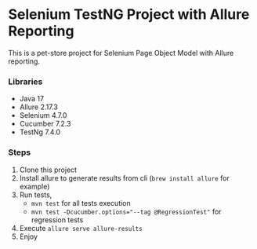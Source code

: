 # Selenium TestNG Project with Allure Reporting

This is a pet-store project for Selenium Page Object Model with Allure reporting.

### Libraries
* Java 17
* Allure 2.17.3
* Selenium 4.7.0
* Cucumber 7.2.3
* TestNg 7.4.0

### Steps
1. Clone this project
2. Install allure to generate results from cli (`brew install allure` for example)
3. Run tests, 
   * `mvn test` for all tests execution
   * `mvn test -Dcucumber.options="--tag @RegressionTest"` for regression tests
4. Execute `allure serve allure-results`
5. Enjoy